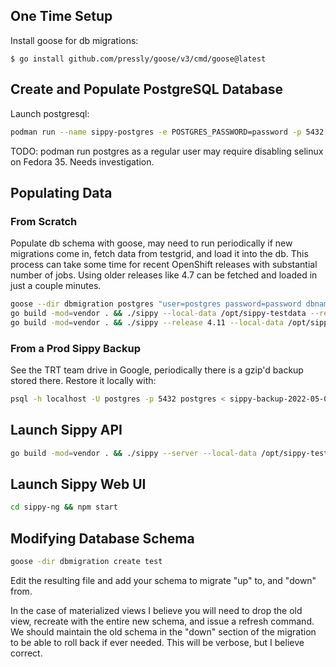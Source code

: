
## One Time Setup

Install goose for db migrations:

```
$ go install github.com/pressly/goose/v3/cmd/goose@latest
```

## Create and Populate PostgreSQL Database

Launch postgresql: 

```bash
podman run --name sippy-postgres -e POSTGRES_PASSWORD=password -p 5432:5432 -d quay.io/enterprisedb/postgresql
```

TODO: podman run postgres as a regular user may require disabling selinux on Fedora 35. Needs investigation.

## Populating Data

### From Scratch

Populate db schema with goose, may need to run periodically if new migrations come in, fetch data from testgrid, and load it into the db. This process can take some time for recent OpenShift releases with substantial number of jobs. Using older releases like 4.7 can be fetched and loaded in just a couple minutes.

```bash
goose --dir dbmigration postgres "user=postgres password=password dbname=postgres sslmode=disable" up
go build -mod=vendor . && ./sippy --local-data /opt/sippy-testdata --release 4.11 --fetch-data /opt/sippy-testdata --log-level=debug
go build -mod=vendor . && ./sippy --release 4.11 --local-data /opt/sippy-testdata --load-database --log-level=debug --database-dsn="postgresql://postgres:password@localhost:5432/postgres" --skip-bug-lookup
````

### From a Prod Sippy Backup

See the TRT team drive in Google, periodically there is a gzip'd backup stored there. Restore it locally with:

```bash
psql -h localhost -U postgres -p 5432 postgres < sippy-backup-2022-05-02.sql
```

## Launch Sippy API

```bash
go build -mod=vendor . && ./sippy --server --local-data /opt/sippy-testdata --release 4.11 --log-level=debug --skip-bug-lookup --database-dsn="postgresql://postgres:password@localhost:5432/postgres" --db-only-mode
````

## Launch Sippy Web UI

```bash
cd sippy-ng && npm start
```

## Modifying Database Schema

```bash
goose -dir dbmigration create test
```

Edit the resulting file and add your schema to migrate "up" to, and "down" from.

In the case of materialized views I believe you will need to drop the old view, recreate with the entire 
new schema, and issue a refresh command. We should maintain the old schema in the "down" section of the migration to 
be able to roll back if ever needed. This will be verbose, but I believe correct.


